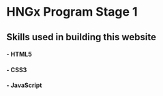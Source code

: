 # HNGx Program Stage 1

## Skills used in building this website

#### - HTML5

#### - CSS3

#### - JavaScript
